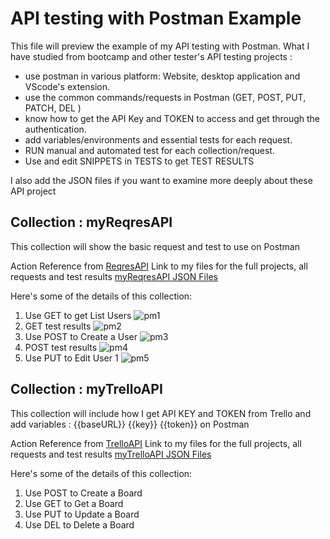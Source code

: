 # API testing with Postman Example
This file will preview the example of my API testing with Postman.
What I have studied from bootcamp and other tester's API testing projects :
- use postman in various platform: Website, desktop application and VScode's extension.
- use the common commands/requests in Postman (GET, POST, PUT, PATCH, DEL )
- know how to get the API Key and TOKEN to access and get through the authentication.
- add variables/environments and essential tests for each request.
- RUN manual and automated test for each collection/request.
- Use and edit SNIPPETS in TESTS to get TEST RESULTS

I also add the JSON files if you want to examine more deeply about these API project 



## Collection : myReqresAPI

This collection will show the basic request and test to use on Postman

Action Reference from [ReqresAPI](https://reqres.in/)
Link to my files for the full projects, all requests and test results [myReqresAPI JSON Files]()

Here's some of the details of this collection:

1) Use GET to get List Users
![pm1](https://github.com/jijdp/portfolio-details/assets/138129390/4bfb0e1a-c793-4785-ae83-27d9b825d2a3)
2) GET test results
![pm2](https://github.com/jijdp/portfolio-details/assets/138129390/f3efb207-7b43-40cb-9af5-2b3d0670e6b6)
3) Use POST to Create a User
![pm3](https://github.com/jijdp/portfolio-details/assets/138129390/d50d40d0-0ccd-4a41-a628-fcd79e45db72)
4) POST test results
![pm4](https://github.com/jijdp/portfolio-details/assets/138129390/fadcd97b-f0d8-4bf0-9cc3-f4ce2de99ba3)
5) Use PUT to Edit User 1
![pm5](https://github.com/jijdp/portfolio-details/assets/138129390/e2c4f646-e7d8-4874-ad47-3fb5b099acef)

 
## Collection : myTrelloAPI

This collection will include how I get API KEY and TOKEN from Trello and add variables : {{baseURL}} {{key}} {{token}} on Postman

Action Reference from [TrelloAPI](https://developer.atlassian.com/cloud/trello/rest/api-group-actions/#api-group-actions)
Link to my files for the full projects, all requests and test results [myTrelloAPI JSON Files]()
 
Here's some of the details of this collection:
1) Use POST to Create a Board
2) Use GET to Get a Board
3) Use PUT to Update a Board
4) Use DEL to Delete a Board
